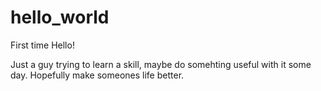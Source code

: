 # hello_world
First time
Hello!

Just a guy trying to learn a skill, maybe do somehting useful with it some day.
Hopefully make someones life better.
